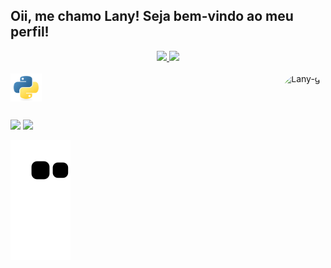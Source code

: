 ## Oii, me chamo Lany! Seja bem-vindo ao meu perfil!
<div align="center">
  <a href="https://github.com/LanyIsabella">
  <img height="180em" src="https://github-readme-stats.vercel.app/api?username=LanyIsabella&show_icons=true&theme=swift&include_all_commits=true&count_private=true"/>
  <img height="180em" src="https://github-readme-stats.vercel.app/api/top-langs/?username=LanyIsabella&layout=compact&langs_count=7&theme=swift"/>
</div>

<div style="display: inline_block"><br>
  <img align="center" alt="Python" height="45" width="50" src="https://raw.githubusercontent.com/devicons/devicon/master/icons/python/python-original.svg">
  <img align="right" alt="Lany-gif" height="180" style="border-radius:50px;"src="https://cdn.discordapp.com/attachments/879176175962972160/1032319753320136714/ezgif.com-gif-maker_1.gif">
</div>

  
  ##
 
<div> 
  
  <a href="https://instagram.com/lany_isabella" target="_blank"><img src="https://img.shields.io/badge/Instagram-E4405F?style=for-the-badge&logo=instagram&logoColor=white" target="_blank"></a>
  <a href="https://www.linkedin.com/in/lany-freitas/" target="_blank"><img src="https://img.shields.io/badge/LinkedIn-0077B5?style=for-the-badge&logo=linkedin&logoColor=white" target="_blank"></a> 
 
  ![Snake animation](https://github.com/rafaballerini/rafaballerini/blob/output/github-contribution-grid-snake.svg)
 
</div>
